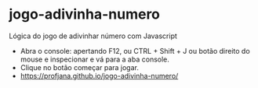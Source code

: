# jogo-adivinha-numero
Lógica do jogo de adivinhar número com Javascript

- Abra o console: apertando F12, ou CTRL + Shift + J ou botão direito do mouse e inspecionar e vá para a aba console.
- Clique no botão começar para jogar.
- https://profjana.github.io/jogo-adivinha-numero/
